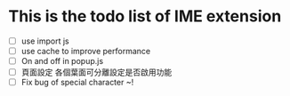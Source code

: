 # This is the todo list of IME extension

- [ ] use import js
- [ ] use cache to improve performance
- [ ] On and off in popup.js
- [ ] 頁面設定 各個葉面可分離設定是否啟用功能
- [ ] Fix bug of special character ~!
